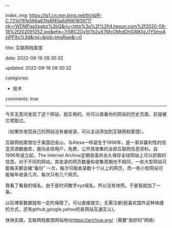 --

index_img: https://ts1.cn.mm.bing.net/th/id/R-C.721d781e566a83fe8f45a6df66180971?rik=rWDMFqaXpqkz%2bQ&riu=http%3a%2f%2fi4.hexun.com%2f2020-09-18%2f202091252.jpg&ehk=7rSRCZOv5t7b2uX7McOMrdDhGWKIjzJ1YSmxAzjPPXo%3d&risl=&pid=ImgRaw&r=0

title: 互联网档案馆

date: 2022-09-16 09:30:32

updated: 2022-09-16 09:30:32

categories:

  - 技术

comments: true

---

今天无意间发现了这个网站，挺实用的。你可以查看你的网站的历史页面，前提被它爬取过。

（如果你发现自己的网站没有被收录，可以主动添加到互联网档案馆）。

互联网档案馆位于美国旧金山，与Alexa一样诞生于1996年，是一家非赢利性的信息资源数据库，面向全球用户，免费、公开其收集的全部互联网信息资料。自1996年成立起，The Internet Archive定期收录并永久保存全球网站上可以抓取的信息。对于不同的网站，其收录的网页数量和收集周期也不相同，一些大型网站可能每天都会被“备份” 一次，每次可能收录数十个以上的网页，而一些小型网站可能每年收录几次，每次只有几个网页。

我看了看我的域名，由于是时间数字xyz域名，所以没有快照。于是我就加了一条。

以后博客数据就有一定的保障了。可以直接提交，无需注册(挺喜欢国外这种快捷的方式，还有github,google,yahoo的各网站互通互认)。

快快实践，互联网档案馆网站地址<https://archive.org/>（需要“良好的”网络）
